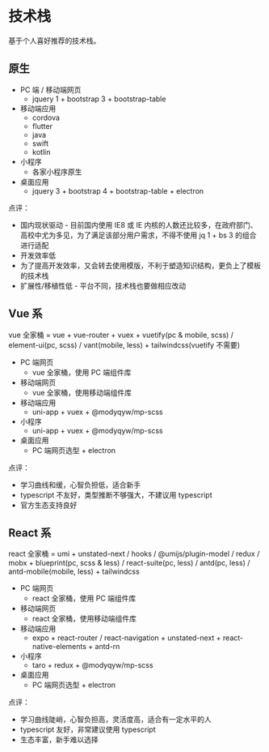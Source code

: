 # 技术栈

基于个人喜好推荐的技术栈。

## 原生

- PC 端 / 移动端网页
  - jquery 1 + bootstrap 3 + bootstrap-table
- 移动端应用
  - cordova
  - flutter
  - java
  - swift
  - kotlin
- 小程序
  - 各家小程序原生
- 桌面应用
  - jquery 3 + bootstrap 4 + bootstrap-table + electron

点评：

- 国内现状驱动 - 目前国内使用 IE8 或 IE 内核的人数还比较多，在政府部门、高校中尤为多见，为了满足该部分用户需求，不得不使用 jq 1 + bs 3 的组合进行适配
- 开发效率低
- 为了提高开发效率，又会转去使用模版，不利于塑造知识结构，更负上了模板的技术栈
- 扩展性/移植性低 - 平台不同，技术栈也要做相应改动

## Vue 系

vue 全家桶 = vue + vue-router + vuex + vuetify(pc & mobile, scss) / element-ui(pc, scss) / vant(mobile, less) + tailwindcss(vuetify 不需要)

- PC 端网页
  - vue 全家桶，使用 PC 端组件库
- 移动端网页
  - vue 全家桶，使用移动端组件库
- 移动端应用
  - uni-app + vuex + @modyqyw/mp-scss
- 小程序
  - uni-app + vuex + @modyqyw/mp-scss
- 桌面应用
  - PC 端网页选型 + electron

点评：

- 学习曲线和缓，心智负担低，适合新手
- typescript 不友好，类型推断不够强大，不建议用 typescript
- 官方生态支持良好

## React 系

react 全家桶 = umi + unstated-next / hooks / @umijs/plugin-model / redux / mobx + blueprint(pc, scss & less) / react-suite(pc, less) / antd(pc, less) / antd-mobile(mobile, less) + tailwindcss

- PC 端网页
  - react 全家桶，使用 PC 端组件库
- 移动端网页
  - react 全家桶，使用移动端组件库
- 移动端应用
  - expo + react-router / react-navigation + unstated-next + react-native-elements + antd-rn
- 小程序
  - taro + redux + @modyqyw/mp-scss
- 桌面应用
  - PC 端网页选型 + electron

点评：

- 学习曲线陡峭，心智负担高，灵活度高，适合有一定水平的人
- typescript 友好，非常建议使用 typescript
- 生态丰富，新手难以选择

<Vssue />
